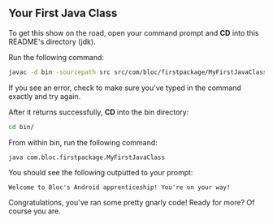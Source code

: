 ## Your First Java Class

To get this show on the road, open your command prompt and **CD** into this README's directory (jdk).

Run the following command:

``` bash
javac -d bin -sourcepath src src/com/bloc/firstpackage/MyFirstJavaClass.java
```

If you see an error, check to make sure you've typed in the command exactly and try again.

After it returns successfully, **CD** into the bin directory:

``` bash
cd bin/
```

From within bin, run the following command:

``` bash
java com.bloc.firstpackage.MyFirstJavaClass
```

You should see the following outputted to your prompt:

```
Welcome to Bloc's Android apprenticeship! You're on your way!
```

Congratulations, you've ran some pretty gnarly code! Ready for more? Of course you are.
